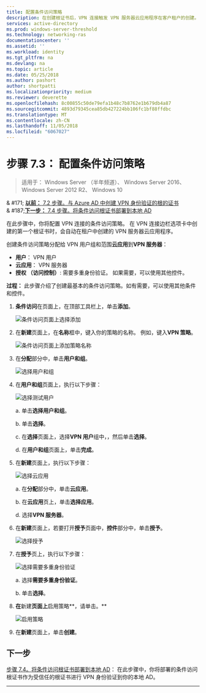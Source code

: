 ```yaml
---
title: 配置条件访问策略
description: 在创建根证书后，VPN 连接触发 VPN 服务器云应用程序在客户租户的创建。
services: active-directory
ms.prod: windows-server-threshold
ms.technology: networking-ras
documentationcenter: ''
ms.assetid: ''
ms.workload: identity
ms.tgt_pltfrm: na
ms.devlang: na
ms.topic: article
ms.date: 05/25/2018
ms.author: pashort
author: shortpatti
ms.localizationpriority: medium
ms.reviewer: deverette
ms.openlocfilehash: 8c00855c50de79efa1b48c7b8762e1b679db4a87
ms.sourcegitcommit: 4893d79345cea85db427224bb106fc1bf88ffdbc
ms.translationtype: MT
ms.contentlocale: zh-CN
ms.lasthandoff: 11/05/2018
ms.locfileid: "6067027"
---
```

# 步骤 7.3： 配置条件访问策略

>适用于： Windows Server （半年频道）、 Windows Server 2016、 Windows Server 2012 R2、 Windows 10

& #171; [**以前：** 7.2 步骤。与 Azure AD 中创建 VPN 身份验证的根的证书](vpn-create-root-cert-for-vpn-auth-azure-ad.md)<br>
& #187;[**下一步：** 7.4 步骤。将条件访问根证书部署到本地 AD](vpn-deploy-cond-access-root-cert-to-on-premise-ad.md)

在此步骤中，你将配置 VPN 连接的条件访问策略。 在 VPN 连接边栏选项卡中创建的第一个根证书时，会自动在租户中创建的 VPN 服务器云应用程序。 

创建条件访问策略分配给 VPN 用户组和范围**云应用**到**VPN 服务器**： 

- **用户**： VPN 用户
- **云应用**： VPN 服务器
- **授权 （访问控制）**: 需要多重身份验证。 如果需要，可以使用其他控件。

**过程：** 此步骤介绍了创建最基本的条件访问策略。如有需要，可以使用其他条件和控件。


1. **条件访问**在页面上，在顶部工具栏上，单击**添加**。

    ![条件访问页面上选择添加](../../media/Always-On-Vpn/07.png)

2. 在**新建**页面上，在**名称**框中，键入你的策略的名称。 例如，键入**VPN 策略**。

    ![条件访问页面上添加策略名称](../../media/Always-On-Vpn/08.png)

3. 在**分配**部分中，单击**用户和组**。

    ![选择用户和组](../../media/Always-On-Vpn/09.png)

4. 在**用户和组**页面上，执行以下步骤：

    ![选择测试用户](../../media/Always-On-Vpn/10.png)

    a. 单击**选择用户和组**。

    b. 单击**选择**。

    c. 在**选择**页面上，选择**VPN 用户**组中，，然后单击**选择**。

    d. 在**用户和组**页面上，单击**完成**。

5. 在**新建**页面上，执行以下步骤：

    ![选择云应用](../../media/Always-On-Vpn/11.png)

    a. 在**分配**部分中，单击**云应用**。

    b. 在**云应用**页上，单击**选择应用**。

    d. 选择**VPN 服务器**。

13. 在**新建**页面上，若要打开**授予**页面中，**控件**部分中，单击**授予**。

    ![选择授予](../../media/Always-On-Vpn/13.png)

14. 在**授予**页上，执行以下步骤：

    ![选择需要多重身份验证](../../media/Always-On-Vpn/14.png)

    a. 选择**需要多重身份验证**。

    b. 单击**选择**。

15. **在**新建**页面上**启用策略**，请单击。**

    ![启用策略](../../media/Always-On-Vpn/15.png)

16. 在**新建**页面上，单击**创建**。


## 下一步
[步骤 7.4。将条件访问根证书部署到本地 AD](vpn-deploy-cond-access-root-cert-to-on-premise-ad.md)： 在此步骤中，你将部署的条件访问根证书作为受信任的根证书进行 VPN 身份验证到你的本地 AD。

---